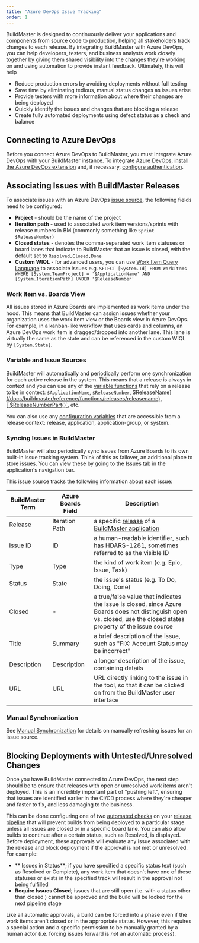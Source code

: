 ```yaml
---
title: "Azure DevOps Issue Tracking"
order: 1
---
```



BuildMaster is designed to continuously deliver your applications and components from source code to production, helping all stakeholders track changes to each release. By integrating BuildMaster with Azure DevOps, you can help developers, testers, and business analysts work closely together by giving them shared visibility into the changes they're working on and using automation to provide instant feedback. Ultimately, this will help

- Reduce production errors by avoiding deployments without full testing
- Save time by eliminating tedious, manual status changes as issues arise
- Provide testers with more information about where their changes are being deployed
- Quickly identify the issues and changes that are blocking a release
- Create fully automated deployments using defect status as a check and balance

## Connecting to Azure DevOps 

Before you connect Azure DevOps to BuildMaster, you must integrate Azure DevOps with your BuildMaster instance. To integrate Azure DevOps, [install the Azure DevOps extension](/docs/buildmaster/tools-service-integrations/buildmaster-integrations-azure-devops#extension) and, if necessary, [configure authentication](/docs/buildmaster/tools-service-integrations/buildmaster-integrations-azure-devops#authentication).

## Associating Issues with BuildMaster Releases

To associate issues with an Azure DevOps [issue source](/docs/buildmaster/modeling-your-applications/buildmaster-applications-issue-tracking#issues-sources), the following fields need to be configured:

 - **Project** - should be the name of the project
 - **Iteration path** - used to associated work item versions/sprints with release numbers in BM (commonly something like `Sprint $ReleaseNumber`)
 - **Closed states** - denotes the comma-separated work item statuses or board lanes that indicate to BuildMaster that an issue is closed, with the default set to `Resolved,Closed,Done`
 - **Custom WIQL** - for advanced users, you can use [Work Item Query Language](https://docs.microsoft.com/en-us/azure/devops/boards/queries/wiql-syntax) to associate issues e.g. `SELECT [System.Id] FROM WorkItems WHERE [System.TeamProject] = '$ApplicationName' AND [System.IterationPath] UNDER '$ReleaseNumber'`

### Work Item vs. Boards View

All issues stored in Azure Boards are implemented as work items under the hood. This means that BuildMaster can assign issues whether your organization uses the work item view or the Boards view in Azure DevOps. For example, in a kanban-like workflow that uses cards and columns, an Azure DevOps work item is dragged/dropped into another lane. This lane is virtually the same as the state and can be referenced in the custom WIQL by `[System.State]`.

### Variable and Issue Sources

BuildMaster will automatically and periodically perform one synchronization for each active release in the system. This means that a release is always in context and you can use any of the [variable functions](/docs/buildmaster/reference/functions) that rely on a release to be in context: [`$ApplicationName`](/docs/buildmaster/reference/functions/applications/applicationname), [`$ReleaseNumber`](/docs/buildmaster/reference/functions/releases/releasenumber), [$ReleaseName](/docs/buildmaster/reference/functions/releases/releasename), [`$ReleaseNumberPart()`](/docs/buildmaster/reference/functions/releases/releasenumberpart), etc.

You can also use any [configuration variables](/docs/buildmaster/otterscript-execution-engine/buildmaster-variables) that are accessible from a release context: release, application, application-group, or system.

### Syncing Issues in BuildMaster

BuildMaster will also periodically sync issues from Azure Boards to its own built-in issue tracking system. Think of this as failover, an additional place to store issues. You can view these by going to the Issues tab in the application's navigation bar.

This issue source tracks the following information about each issue:

| BuildMaster Term | Azure Boards Field | Description |
|--|--|--|
| Release | Iteration Path | a specific [release](/docs/buildmaster/modeling-your-applications/buildmaster-releases) of a [BuildMaster application](/docs/buildmaster/modeling-your-applications/buildmaster-applications-concepts) |
| Issue ID | ID | a human-readable identifier, such has HDARS-1281, sometimes referred to as the visible ID |
| Type | Type | the kind of work item (e.g. Epic, Issue, Task) |
| Status | State | the issue's status (e.g. To Do, Doing, Done) |
| Closed | - | a true/false value that indicates the issue is closed, since Azure Boards does not distinguish open vs. closed, use the closed states property of the issue source |
| Title | Summary | a brief description of the issue, such as "FIX: Account Status may be incorrect" |
| Description | Description | a longer description of the issue, containing details |
| URL | URL | URL directly linking to the issue in the tool, so that it can be clicked on from the BuildMaster user interface |

### Manual Synchronization

See [Manual Synchronization](/docs/buildmaster/modeling-your-applications/buildmaster-applications-issue-tracking) for details on manually refreshing issues for an issue source.

## Blocking Deployments with Untested/Unresolved Changes

Once you have BuildMaster connected to Azure DevOps, the next step should be to ensure that releases with open or unresolved work items aren't deployed. This is an incredibly important part of "pushing left", ensuring that issues are identified earlier in the CI/CD process where they're cheaper and faster to fix, and less damaging to the business.

This can be done configuring one of two [automated checks](/docs/buildmaster/deployment-continuous-delivery/automated-testing-verification-automatic-manual-approvals/buildmaster-ci-cd-testing-and-verification-approvals-automated-checks) on your [release pipeline](/docs/buildmaster/deployment-continuous-delivery/buildmaster-pipelines) that will prevent builds from being deployed to a particular stage unless all issues are closed or in a specific board lane. You can also allow builds to continue after a certain status, such as Resolved, is displayed. Before deployment, these approvals will evaluate any issue associated with the release and block deployment if the approval is not met or unresolved. For example:

- ** Issues in Status**; if you have specified a specific status text (such as Resolved or Complete), any work item that doesn't have one of these statuses or exists in the specified track will result in the approval not being fulfilled
- **Require Issues Closed**; issues that are still open (i.e. with a status other than closed ) cannot be approved and the build will be locked for the next pipeline stage

Like all automatic approvals, a build can be forced into a phase even if the work items aren't closed or in the appropriate status. However, this requires a special action and a specific permission to be manually granted by a human actor (i.e. forcing issues forward is *not* an automatic process).